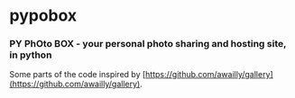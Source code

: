 pypobox
=======

### PY PhOto BOX - your personal photo sharing and hosting site, in python

Some parts of the code inspired by [https://github.com/awailly/gallery](https://github.com/awailly/gallery).
